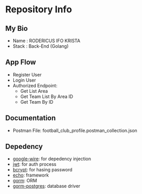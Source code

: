 # Repository Info

## My Bio

- Name : RODERICUS IFO KRISTA
- Stack : Back-End (Golang)

## App Flow

- Register User
- Login User
- Authorized Endpoint:
  - Get List Area
  - Get Team List By Area ID
  - Get Team By ID

## Documentation

- Postman File: football_club_profile.postman_collection.json

## Depedency

- [google-wire](https://github.com/google/wire): for depedency injection
- [jwt](https://github.com/golang-jwt/jwt): for auth process
- [bcrypt](https://pkg.go.dev/golang.org/x/crypto/bcrypt): for hasing password
- [echo](https://echo.labstack.com/): framework
- [gorm](gorm.io/gorm): ORM
- [gorm-postgres](gorm.io/driver/postgres): database driver
